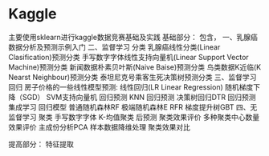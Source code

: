 # Kaggle
主要使用sklearn进行kaggle数据竞赛基础及实践
基础部分：
包含， 
一、乳腺癌数据分析及预测示例入门
二、监督学习 分类
    乳腺癌线性分类(Linear Clasification)预测分类
    手写数字字体线性支持向量机(Linear Support Vector Machine)预测分类
    新闻数据朴素贝叶斯(Naive Baise)预测分类
    鸟类数据K近临(K Nearst Neighbour)预测分类
    泰坦尼克号乘客生死决策树预测分类
三、监督学习 回归
    房子价格的一些线性模型预测:
      线性回归(LR Linear Regression) 
      随机梯度下降（SGD）
      SVM支持向量机 回归预测
      KNN  回归预测
      决策树回归DTR  回归预测
      集成学习 回归模型  普通随机森林RF 极端随机森林E RFR 梯度提升树GBT
四、无监督学习 聚类
    手写数字字体 K-均值聚类  后预测
    聚类效果评价
    多种聚类中心数量效果评价
    主成份分析PCA 样本数据降维处理 聚类效果对比

提高部分：
    特征提取














